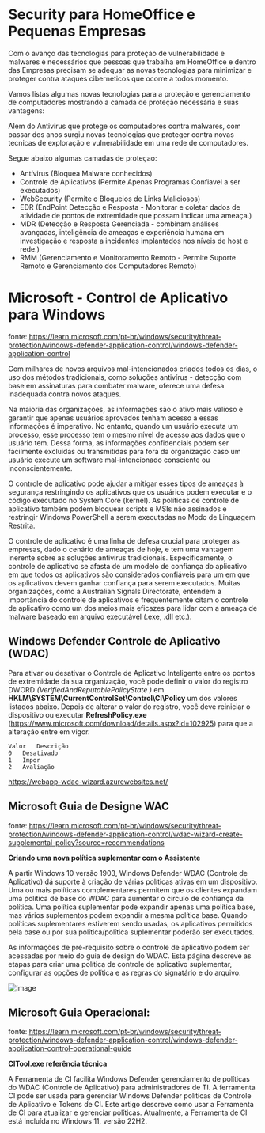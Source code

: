 # Security para HomeOffice e Pequenas Empresas

Com o avanço das tecnologias para proteção de vulnerabilidade e malwares é necessários que pessoas que trabalha em HomeOffice e dentro das Empresas precisam se adequar as novas tecnologias para minimizar e proteger contra ataques ciberneticos que ocorre a todos momento.

Vamos listas algumas novas tecnologias para a proteção e gerenciamento de computadores mostrando a camada de proteção necessária e suas vantagens:

Alem do Antivírus que protege os computadores contra malwares, com passar dos anos surgiu novas tecnologias que proteger contra novas tecnicas de exploração e vulnerabilidade em uma rede de computadores.

Segue abaixo algumas camadas de proteçao:

- Antívirus (Bloquea Malware conhecidos)
- Controle de Aplicativos (Permite Apenas Programas Confiavel a ser executados)
- WebSecurity (Permite o Bloqueios de Links Maliciosos)
- EDR (EndPoint Detecção e Resposta - Monitorar e coletar dados de atividade de pontos de extremidade que possam indicar uma ameaça.)
- MDR (Detecção e Resposta Gerenciada - combinam análises avançadas, inteligência de ameaças e experiência humana em investigação e resposta a incidentes implantados nos níveis de host e rede.)
- RMM (Gerenciamento e Monitoramento Remoto - Permite Suporte Remoto e Gerenciamento dos Computadores Remoto)

# Microsoft - Control de Aplicativo para Windows

fonte: https://learn.microsoft.com/pt-br/windows/security/threat-protection/windows-defender-application-control/windows-defender-application-control

Com milhares de novos arquivos mal-intencionados criados todos os dias, o uso dos métodos tradicionais, como soluções antivírus - detecção com base em assinaturas para combater malware, oferece uma defesa inadequada contra novos ataques.

Na maioria das organizações, as informações são o ativo mais valioso e garantir que apenas usuários aprovados tenham acesso a essas informações é imperativo. No entanto, quando um usuário executa um processo, esse processo tem o mesmo nível de acesso aos dados que o usuário tem. Dessa forma, as informações confidenciais podem ser facilmente excluídas ou transmitidas para fora da organização caso um usuário execute um software mal-intencionado consciente ou inconscientemente.

O controle de aplicativo pode ajudar a mitigar esses tipos de ameaças à segurança restringindo os aplicativos que os usuários podem executar e o código executado no System Core (kernel). As políticas de controle de aplicativo também podem bloquear scripts e MSIs não assinados e restringir Windows PowerShell a serem executadas no Modo de Linguagem Restrita.

O controle de aplicativo é uma linha de defesa crucial para proteger as empresas, dado o cenário de ameaças de hoje, e tem uma vantagem inerente sobre as soluções antivírus tradicionais. Especificamente, o controle de aplicativo se afasta de um modelo de confiança do aplicativo em que todos os aplicativos são considerados confiáveis para um em que os aplicativos devem ganhar confiança para serem executados. Muitas organizações, como a Australian Signals Directorate, entendem a importância do controle de aplicativos e frequentemente citam o controle de aplicativo como um dos meios mais eficazes para lidar com a ameaça de malware baseado em arquivo executável (.exe, .dll etc.).

## Windows Defender Controle de Aplicativo (WDAC)

Para ativar ou desativar o Controle de Aplicativo Inteligente entre os pontos de extremidade da sua organização, você pode definir o valor do registro DWORD *(VerifiedAndReputablePolicyState )* em **HKLM\SYSTEM\CurrentControlSet\Control\CI\Policy** um dos valores listados abaixo. Depois de alterar o valor do registro, você deve reiniciar o dispositivo ou executar **RefreshPolicy.exe** (https://www.microsoft.com/download/details.aspx?id=102925) para que a alteração entre em vigor.

```
Valor 	Descrição
0 	Desativado
1 	Impor
2 	Avaliação
```

https://webapp-wdac-wizard.azurewebsites.net/

## Microsoft Guia de Designe WAC

fonte: https://learn.microsoft.com/pt-br/windows/security/threat-protection/windows-defender-application-control/wdac-wizard-create-supplemental-policy?source=recommendations

**Criando uma nova política suplementar com o Assistente**

A partir Windows 10 versão 1903, Windows Defender WDAC (Controle de Aplicativo) dá suporte à criação de várias políticas ativas em um dispositivo. Uma ou mais políticas complementares permitem que os clientes expandam uma política de base do WDAC para aumentar o círculo de confiança da política. Uma política suplementar pode expandir apenas uma política base, mas vários suplementos podem expandir a mesma política base. Quando políticas suplementares estiverem sendo usadas, os aplicativos permitidos pela base ou por sua política/política suplementar poderão ser executados.

As informações de pré-requisito sobre o controle de aplicativo podem ser acessadas por meio do guia de design do WDAC. Esta página descreve as etapas para criar uma política de controle de aplicativo suplementar, configurar as opções de política e as regras do signatário e do arquivo.

![image](https://user-images.githubusercontent.com/33209944/210555952-b0d22951-025c-41ca-9001-68f40feaf9e4.png)


## Microsoft Guia Operacional:

fonte: https://learn.microsoft.com/pt-br/windows/security/threat-protection/windows-defender-application-control/windows-defender-application-control-operational-guide

**CITool.exe referência técnica**

A Ferramenta de CI facilita Windows Defender gerenciamento de políticas do WDAC (Controle de Aplicativo) para administradores de TI. A ferramenta CI pode ser usada para gerenciar Windows Defender políticas de Controle de Aplicativo e Tokens de CI. Este artigo descreve como usar a Ferramenta de CI para atualizar e gerenciar políticas. Atualmente, a Ferramenta de CI está incluída no Windows 11, versão 22H2.





